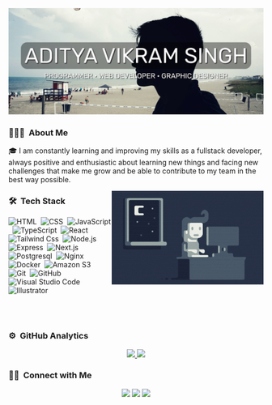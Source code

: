 ![Juan Carlos Perez Isidro Banner](https://raw.githubusercontent.com/AVS1508/AVS1508/master/assets/Aditya%20Vikram%20Singh%20Banner.jpg)


<!-- ## 👋 &nbsp;Hey there! I'm JuanPerezi -->

### 👨🏻‍💻 &nbsp;About Me

🎓 I am constantly learning and improving my skills as a fullstack developer, always positive and enthusiastic about learning new things and facing new challenges that make me grow and be able to contribute to my team in the best way possible.

<img alt="Night Coding" src="https://raw.githubusercontent.com/AVS1508/AVS1508/master/assets/Night-Coding.gif" align="right"/>

### 🛠 &nbsp;Tech Stack

![HTML](https://img.shields.io/badge/-HTML-05122A?style=flat&logo=HTML5)&nbsp;
![CSS](https://img.shields.io/badge/-CSS-05122A?style=flat&logo=CSS3&logoColor=1572B6)&nbsp;
![JavaScript](https://img.shields.io/badge/-JavaScript-05122A?style=flat&logo=javascript)&nbsp;
![TypeScript](https://img.shields.io/badge/-TypeScript-05122A?style=flat&logo=typescript)&nbsp;
![React](https://img.shields.io/badge/-React-05122A?style=flat&logo=react)&nbsp;
![Tailwind Css](https://img.shields.io/badge/-Tailwind%20Css-05122A?style=flat&logo=tailwindcss)&nbsp;
![Node.js](https://img.shields.io/badge/-Node.js-05122A?style=flat&logo=node.js)&nbsp;
![Express](https://img.shields.io/badge/-Express-05122A?style=flat&logo=express)&nbsp;
![Next.js](https://img.shields.io/badge/-Next.js-05122A?style=flat&logo=nextdotjs)&nbsp;
![Postgresql](https://img.shields.io/badge/-Postgresql-05122A?style=flat&logo=postgresql)&nbsp;
![Nginx](https://img.shields.io/badge/-Nginx-05122A?style=flat&logo=nginx)&nbsp;
![Docker](https://img.shields.io/badge/-docker-05122A?style=flat&logo=docker)&nbsp;
![Amazon S3](https://img.shields.io/badge/-Amazon%20S3-05122A?style=flat&logo=amazons3)&nbsp;
![Git](https://img.shields.io/badge/-Git-05122A?style=flat&logo=git)&nbsp;
![GitHub](https://img.shields.io/badge/-GitHub-05122A?style=flat&logo=github)&nbsp;
![Visual Studio Code](https://img.shields.io/badge/-Visual%20Studio%20Code-05122A?style=flat&logo=visual-studio-code&logoColor=007ACC)&nbsp;
![Illustrator](https://img.shields.io/badge/-Illustrator-05122A?style=flat&logo=adobe-illustrator)&nbsp;

<br></br>

### ⚙️ &nbsp;GitHub Analytics

<p align="center">
<a href="https://github.com/JC7515/">
  <img height="180em" src="https://github-readme-stats-eight-theta.vercel.app/api?username=JC7515&show_icons=true&theme=algolia&include_all_commits=true&count_private=true"/>
  <img height="180em" src="https://github-readme-stats-eight-theta.vercel.app/api/top-langs/?username=JC7515&layout=compact&langs_count=8&theme=algolia"/>
</a>
</p>

### 🤝🏻 &nbsp;Connect with Me

<p align="center">
<a href="https://www.portfolio.juanprodprojects.pro/"><img src="https://img.shields.io/badge/-juanprodprojects.pro-3423A6?style=flat&logo=Google-Chrome&logoColor=white"/></a>
<a href="https://www.linkedin.com/in/juan-carlos-perez-isidro-28866020b/"><img src="https://img.shields.io/badge/-Juan%20Carlos%20Perez-0077B5?style=flat&logo=Linkedin&logoColor=white"/></a>
<a href="mailto:juan.7515236@gmail.com"><img src="https://img.shields.io/badge/-juan.7515236@gmail.com-D14836?style=flat&logo=Gmail&logoColor=white"/></a>
</p>
